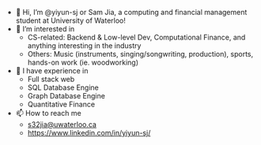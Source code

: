 - 👋 Hi, I’m @yiyun-sj or Sam Jia, a computing and financial management student at University of Waterloo!
- 👀 I’m interested in 
    - CS-related: Backend & Low-level Dev, Computational Finance, and anything interesting in the industry
    - Others: Music (instruments, singing/songwriting, production), sports, hands-on work (ie. woodworking)
- 🌱 I have experience in
    - Full stack web
    - SQL Database Engine
    - Graph Database Engine
    - Quantitative Finance
- 📫 How to reach me
    - s32jia@uwaterloo.ca
    - https://www.linkedin.com/in/yiyun-sj/

<!---
yiyun-sj/yiyun-sj is a ✨ special ✨ repository because its `README.md` (this file) appears on your GitHub profile.
You can click the Preview link to take a look at your changes.
--->
